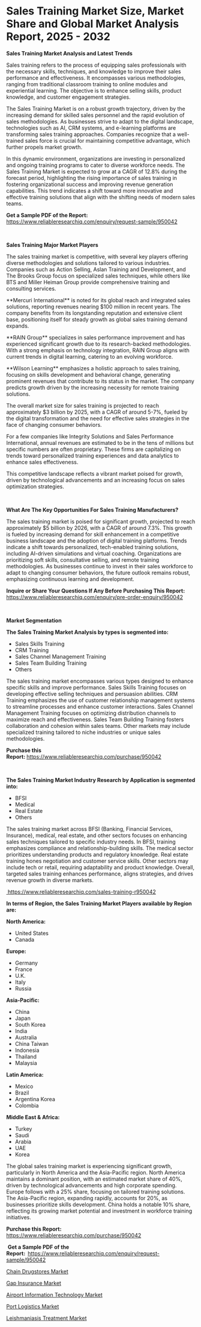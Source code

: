 <p><h1>Sales Training Market Size, Market Share and Global Market Analysis Report, 2025 - 2032</h1></p><p><strong>Sales Training Market Analysis and Latest Trends</strong></p>
<p><p>Sales training refers to the process of equipping sales professionals with the necessary skills, techniques, and knowledge to improve their sales performance and effectiveness. It encompasses various methodologies, ranging from traditional classroom training to online modules and experiential learning. The objective is to enhance selling skills, product knowledge, and customer engagement strategies.</p><p>The Sales Training Market is on a robust growth trajectory, driven by the increasing demand for skilled sales personnel and the rapid evolution of sales methodologies. As businesses strive to adapt to the digital landscape, technologies such as AI, CRM systems, and e-learning platforms are transforming sales training approaches. Companies recognize that a well-trained sales force is crucial for maintaining competitive advantage, which further propels market growth. </p><p>In this dynamic environment, organizations are investing in personalized and ongoing training programs to cater to diverse workforce needs. The Sales Training Market is expected to grow at a CAGR of 12.8% during the forecast period, highlighting the rising importance of sales training in fostering organizational success and improving revenue generation capabilities. This trend indicates a shift toward more innovative and effective training solutions that align with the shifting needs of modern sales teams.</p></p>
<p><strong>Get a Sample PDF of the Report:&nbsp;</strong> <a href="https://www.reliableresearchiq.com/enquiry/request-sample/950042?utm_campaign=104&utm_medium=2&utm_source=Github&utm_content=ia&utm_term=06032025&utm_id=sales-training">https://www.reliableresearchiq.com/enquiry/request-sample/950042</a></p>
<p>&nbsp;</p>
<p><strong>Sales Training Major Market Players</strong></p>
<p><p>The sales training market is competitive, with several key players offering diverse methodologies and solutions tailored to various industries. Companies such as Action Selling, Aslan Training and Development, and The Brooks Group focus on specialized sales techniques, while others like BTS and Miller Heiman Group provide comprehensive training and consulting services.</p><p>**Mercuri International** is noted for its global reach and integrated sales solutions, reporting revenues nearing $100 million in recent years. The company benefits from its longstanding reputation and extensive client base, positioning itself for steady growth as global sales training demand expands.</p><p>**RAIN Group** specializes in sales performance improvement and has experienced significant growth due to its research-backed methodologies. With a strong emphasis on technology integration, RAIN Group aligns with current trends in digital learning, catering to an evolving workforce.</p><p>**Wilson Learning** emphasizes a holistic approach to sales training, focusing on skills development and behavioral change, generating prominent revenues that contribute to its status in the market. The company predicts growth driven by the increasing necessity for remote training solutions.</p><p>The overall market size for sales training is projected to reach approximately $3 billion by 2025, with a CAGR of around 5-7%, fueled by the digital transformation and the need for effective sales strategies in the face of changing consumer behaviors.</p><p>For a few companies like Integrity Solutions and Sales Performance International, annual revenues are estimated to be in the tens of millions but specific numbers are often proprietary. These firms are capitalizing on trends toward personalized training experiences and data analytics to enhance sales effectiveness.</p><p>This competitive landscape reflects a vibrant market poised for growth, driven by technological advancements and an increasing focus on sales optimization strategies.</p></p>
<p>&nbsp;</p>
<p><strong>What Are The Key Opportunities For Sales Training Manufacturers?</strong></p>
<p><p>The sales training market is poised for significant growth, projected to reach approximately $5 billion by 2026, with a CAGR of around 7.3%. This growth is fueled by increasing demand for skill enhancement in a competitive business landscape and the adoption of digital training platforms. Trends indicate a shift towards personalized, tech-enabled training solutions, including AI-driven simulations and virtual coaching. Organizations are prioritizing soft skills, consultative selling, and remote training methodologies. As businesses continue to invest in their sales workforce to adapt to changing consumer behaviors, the future outlook remains robust, emphasizing continuous learning and development.</p></p>
<p><strong>Inquire or Share Your Questions If Any Before Purchasing This Report:</strong> <a href="https://www.reliableresearchiq.com/enquiry/pre-order-enquiry/950042?utm_campaign=104&utm_medium=2&utm_source=Github&utm_content=ia&utm_term=06032025&utm_id=sales-training">https://www.reliableresearchiq.com/enquiry/pre-order-enquiry/950042</a></p>
<p>&nbsp;</p>
<p><strong>Market Segmentation</strong></p>
<p><strong>The Sales Training Market Analysis by types is segmented into:</strong></p>
<p><ul><li>Sales Skills Training</li><li>CRM Training</li><li>Sales Channel Management Training</li><li>Sales Team Building Training</li><li>Others</li></ul></p>
<p><p>The sales training market encompasses various types designed to enhance specific skills and improve performance. Sales Skills Training focuses on developing effective selling techniques and persuasion abilities. CRM Training emphasizes the use of customer relationship management systems to streamline processes and enhance customer interactions. Sales Channel Management Training focuses on optimizing distribution channels to maximize reach and effectiveness. Sales Team Building Training fosters collaboration and cohesion within sales teams. Other markets may include specialized training tailored to niche industries or unique sales methodologies.</p></p>
<p><strong>Purchase this Report:&nbsp;</strong><a href="https://www.reliableresearchiq.com/purchase/950042?utm_campaign=104&utm_medium=2&utm_source=Github&utm_content=ia&utm_term=06032025&utm_id=sales-training">https://www.reliableresearchiq.com/purchase/950042</a></p>
<p>&nbsp;</p>
<p><strong>The Sales Training Market Industry Research by Application is segmented into:</strong></p>
<p><ul><li>BFSI</li><li>Medical</li><li>Real Estate</li><li>Others</li></ul></p>
<p><p>The sales training market across BFSI (Banking, Financial Services, Insurance), medical, real estate, and other sectors focuses on enhancing sales techniques tailored to specific industry needs. In BFSI, training emphasizes compliance and relationship-building skills. The medical sector prioritizes understanding products and regulatory knowledge. Real estate training hones negotiation and customer service skills. Other sectors may include tech or retail, requiring adaptability and product knowledge. Overall, targeted sales training enhances performance, aligns strategies, and drives revenue growth in diverse markets.</p></p>
<p><a href="https://www.reliableresearchiq.com/sales-training-r950042?utm_campaign=104&utm_medium=2&utm_source=Github&utm_content=ia&utm_term=06032025&utm_id=sales-training">&nbsp;https://www.reliableresearchiq.com/sales-training-r950042</a></p>
<p><strong>In terms of Region, the Sales Training Market Players available by Region are:</strong></p>
<p>
    <p> <strong> North America: </strong>
        <ul>
            <li>United States</li>
            <li>Canada</li>
        </ul>
        </p> 
    <p> <strong> Europe: </strong>
        <ul>
            <li>Germany</li>
            <li>France</li>
            <li>U.K.</li>
            <li>Italy</li>
            <li>Russia</li>
        </ul>
        </p> 
    <p> <strong> Asia-Pacific: </strong>
        <ul>
            <li>China</li>
            <li>Japan</li>
            <li>South Korea</li>
            <li>India</li>
            <li>Australia</li>
            <li>China Taiwan</li>
            <li>Indonesia</li>
            <li>Thailand</li>
            <li>Malaysia</li>
        </ul>
        </p> 
    <p> <strong> Latin America: </strong>
        <ul>
            <li>Mexico</li>
            <li>Brazil</li>
            <li>Argentina Korea</li>
            <li>Colombia</li>
        </ul>
        </p> 
    <p> <strong> Middle East & Africa: </strong>
        <ul>
            <li>Turkey</li>
            <li>Saudi</li>
            <li>Arabia</li>
            <li>UAE</li>
            <li>Korea</li>
        </ul>
    </p>
    </p>
<p><p>The global sales training market is experiencing significant growth, particularly in North America and the Asia-Pacific region. North America maintains a dominant position, with an estimated market share of 40%, driven by technological advancements and high corporate spending. Europe follows with a 25% share, focusing on tailored training solutions. The Asia-Pacific region, expanding rapidly, accounts for 20%, as businesses prioritize skills development. China holds a notable 10% share, reflecting its growing market potential and investment in workforce training initiatives.</p></p>
<p><strong>Purchase this Report: </strong><a href="https://www.reliableresearchiq.com/purchase/950042?utm_campaign=104&utm_medium=2&utm_source=Github&utm_content=ia&utm_term=06032025&utm_id=sales-training">https://www.reliableresearchiq.com/purchase/950042</a></p>
<p>&nbsp;<strong>Get a Sample PDF of the Report:&nbsp;&nbsp;</strong><a href="https://www.reliableresearchiq.com/enquiry/request-sample/950042?utm_campaign=104&utm_medium=2&utm_source=Github&utm_content=ia&utm_term=06032025&utm_id=sales-training">https://www.reliableresearchiq.com/enquiry/request-sample/950042</a></p>
<p><strong></strong></p>
<p><p><a href="https://github.com/pllahoithana9/Market-Research-Report-List-1/blob/main/chain-drugstores-market.md?utm_campaign=104&utm_medium=2&utm_source=Github&utm_content=ia&utm_term=06032025&utm_id=sales-training">Chain Drugstores Market</a></p><p><a href="https://github.com/siriocooch4a/Market-Research-Report-List-1/blob/main/gap-insurance-market.md?utm_campaign=104&utm_medium=2&utm_source=Github&utm_content=ia&utm_term=06032025&utm_id=sales-training">Gap Insurance Market</a></p><p><a href="https://github.com/snakewaduddx/Market-Research-Report-List-1/blob/main/airport-information-technology-market.md?utm_campaign=104&utm_medium=2&utm_source=Github&utm_content=ia&utm_term=06032025&utm_id=sales-training">Airport Information Technology Market</a></p><p><a href="https://github.com/zeyddaddo4/Market-Research-Report-List-1/blob/main/port-logistics-market.md?utm_campaign=104&utm_medium=2&utm_source=Github&utm_content=ia&utm_term=06032025&utm_id=sales-training">Port Logistics Market</a></p><p><a href="https://github.com/sakuniniray98/Market-Research-Report-List-1/blob/main/leishmaniasis-treatment-market.md?utm_campaign=104&utm_medium=2&utm_source=Github&utm_content=ia&utm_term=06032025&utm_id=sales-training">Leishmaniasis Treatment Market</a></p></p>